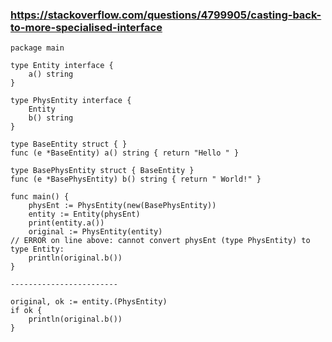 
### https://stackoverflow.com/questions/4799905/casting-back-to-more-specialised-interface

    package main

    type Entity interface {
        a() string
    }

    type PhysEntity interface {
        Entity
        b() string
    }

    type BaseEntity struct { }
    func (e *BaseEntity) a() string { return "Hello " }

    type BasePhysEntity struct { BaseEntity }
    func (e *BasePhysEntity) b() string { return " World!" }

    func main() {
        physEnt := PhysEntity(new(BasePhysEntity))
        entity := Entity(physEnt)
        print(entity.a())
        original := PhysEntity(entity)
    // ERROR on line above: cannot convert physEnt (type PhysEntity) to type Entity:
        println(original.b())
    }

    ------------------------

    original, ok := entity.(PhysEntity)
    if ok {
        println(original.b())
    }

